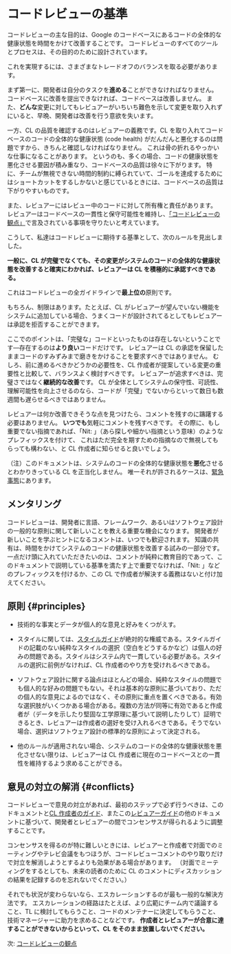 # コードレビューの基準

コードレビューの主な目的は、Google のコードベースにあるコードの全体的な健康状態を時間をかけて改善することです。
コードレビューのすべてのツールとプロセスは、その目的のために設計されています。

これを実現するには、さまざまなトレードオフのバランスを取る必要があります。

まず第一に、開発者は自分のタスクを**進める**ことができなければなりません。
コードベースに改善を提出できなければ、コードベースは改善しません。
また、**どんな**変更に対してもレビュアーがいちいち難色を示して変更を取り入れずにいると、早晩、開発者は改善を行う意欲を失います。

一方、CL の品質を確認するのはレビュアーの義務です。CL を取り入れてコードベースのコードの全体的な健康状態 (code health) がだんだんと悪化するのは問題ですから、きちんと確認しなければなりません。
これは骨の折れるやっかいな仕事になることがあります。
というのも、多くの場合、コードの健康状態を悪化させる要因が積み重なり、コードベースの品質は徐々に下がります。
特に、チームが無視できない時間的制約に縛られていて、ゴールを達成するためにはショートカットをするしかないと感じているときには、コードベースの品質は下がりやすいものです。

また、レビュアーにはレビュー中のコードに対して所有権と責任があります。
レビュアーはコードベースの一貫性と保守可能性を維持し、[「コードレビューの観点」](looking-for.md)で言及されている事項を守りたいと考えています。

こうして、私達はコードレビューに期待する基準として、次のルールを見出しました。

**一般に、CL が完璧でなくても、その変更がシステムのコードの全体的な健康状態を改善すると確実にわかれば、レビュアーは CL を積極的に承認すべきである。**

これはコードレビューの全ガイドラインで**最上位の**原則です。

もちろん、制限はあります。たとえば、CL がレビュアーが望んでいない機能をシステムに追加している場合、うまくコードが設計されてるとしてもレビュアーは承認を拒否することができます。

ここでのポイントは、「完璧な」コードといったものは存在しないということです—存在するのは**より良い**コードだけです。
レビュアーは CL の承認を保留したままコードのすみずみまで磨きをかけることを要求すべきではありません。
むしろ、前に進めるべきかどうかの必要性を、CL 作成者が提案している変更の重要性と比較して、バランスよく検討すべきです。
レビュアーが追求すべきは、完璧さではなく**継続的な改善**です。
CL が全体としてシステムの保守性、可読性、理解可能性を向上させるのなら、コードが「完璧」でないからといって数日も数週間も遅らせるべきではありません。

レビュアーは何か改善できそうな点を見つけたら、コメントを残すのに躊躇する必要はありません。
**いつでも**気軽にコメントを残すべきです。
その際に、もし重要でない指摘であれば、「Nit: 」（あら探しや細かい指摘という意味）のようなプレフィックスを付けて、
これはただ完全を期すための指摘なので無視してもらっても構わない、と CL 作成者に知らせると良いでしょう。

（注）このドキュメントは、システムのコードの全体的な健康状態を**悪化**させるとわかりきっている CL を正当化しません。
唯一それが許されるケースは、[緊急事態](../emergencies.md)にあります。

## メンタリング

コードレビューは、開発者に言語、フレームワーク、あるいはソフトウェア設計の一般的な原則に関して新しいことを教える重要な機会になります。
開発者が新しいことを学ぶヒントになるコメントは、いつでも歓迎されます。
知識の共有は、時間をかけてシステムのコードの健康状態を改善する試みの一部分です。
一点だけ頭に入れていただきたいのは、コメントが純粋に教育目的であって、このドキュメントで説明している基準を満たす上で重要でなければ、「Nit: 」などのプレフィックスを付けるか、この CL で作成者が解決する義務はないと付け加えてください。

## 原則 {#principles}

- 技術的な事実とデータが個人的な意見と好みをくつがえす。

- スタイルに関しては、[スタイルガイド](http://google.github.io/styleguide/)が絶対的な権威である。スタイルガイドの記載のない純粋なスタイルの選択（空白をどうするかなど）は個人の好みの問題である。スタイルはシステム内で一貫している必要がある。スタイルの選択に前例がなければ、CL 作成者のやり方を受けれるべきである。

- ソフトウェア設計に関する論点はほとんどの場合、純粋なスタイルの問題でも個人的な好みの問題でもない。それは基本的な原則に基づいており、ただの個人的な意見によるのではなく、その原則に重点を置くべきである。有効な選択肢がいくつかある場合がある。複数の方法が同等に有効であると作成者が（データを示したり堅固な工学原理に基づいて説明したりして）証明できるとき、レビュアーは作成者の選好を受け入れるべきである。そうでない場合、選択はソフトウェア設計の標準的な原則によって決定される。

- 他のルールが適用されない場合、システムのコードの全体的な健康状態を悪化させない限りは、レビュアーは CL 作成者に現在のコードベースとの一貫性を維持するよう求めることができる。

## 意見の対立の解消 {#conflicts}

コードレビューで意見の対立があれば、最初のステップで必ず行うべきは、このドキュメントと[CL 作成者のガイド](../developer/)、またこの[レビュアーガイド](index.md)の他のドキュメントに基づいて、開発者とレビュアーの間でコンセンサスが得られるように調整することです。

コンセンサスを得るのが特に難しいときには、レビュアーと作成者で対面でのミーティングやテレビ会議をもつほうが、コードレビューコメントのやり取りだけで対立を解消しようとするよりも効果がある場合があります。
（対面でミーティングをするとしても、未来の読者のために CL のコメントにディスカッションの結果を記録するのを忘れないでください。）

それでも状況が変わらないなら、エスカレーションするのが最も一般的な解決方法です。
エスカレーションの経路はたとえば、より広範にチーム内で議論すること、TL に検討してもらうこと、コードのメンテナーに決定してもらうこと、技術マネージャーに助力を求めることなどです。
**作成者とレビュアーが合意に達することができないからといって、CL をそのまま放置しないでください。**

次: [コードレビューの観点](looking-for.md)
